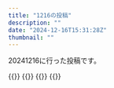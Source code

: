 ```yaml
---
title: "1216の投稿"
description: ""
date: "2024-12-16T15:31:28Z"
thumbnail: ""
---
```

20241216に行った投稿です。
<!--more-->
{{<othersns text="Mixi、1の心証が個人的に良くないのもあるのと逆張り精神からとりあえず保留" url="https://qunagi.qunagi.net/notice/Ap6BrtyI0a9bMsGSB6" screenname="jme/k.h" date="2024-12-16T09:21:12.000Z">}}
{{<othersns text="誰かを探してフォローする気力が無いな" url="https://qunagi.qunagi.net/notice/Ap66vnhmkSYZJyaIe8" screenname="jme/k.h" date="2024-12-16T08:25:52.000Z">}}
{{<othersns text="情報読みたい欲、満足できるかどうかでいえばまとめブログとかで十分だから最悪どうなってもいいんだよな。<br/>理性の部分でまとめブログに感情煽られるのよくないってなってるからいろいろ求めてはいるけど<br/>もっと交流して自分をなんか昇華するような使い方をしてるなら場所を選ぶ必要があるけど自分は昔からそう使えてないからそういうのがピンとこない" url="https://qunagi.qunagi.net/notice/Ap61xJc965i8nuqjVA" screenname="jme/k.h" date="2024-12-16T07:30:07.000Z">}}
{{<othersns text="mix2なあ" url="https://qunagi.qunagi.net/notice/Ap5sQh7BnnAqXwjxOi" screenname="jme/k.h" date="2024-12-16T05:43:23.000Z">}}
